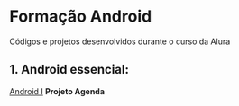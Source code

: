 # Formação Android
Códigos e projetos desenvolvidos durante o curso da Alura 


## 1. Android essencial:
[Android I](#) **Projeto Agenda**
